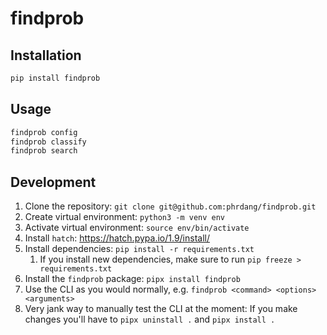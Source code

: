 # findprob

## Installation

```sh
pip install findprob
```

## Usage

```sh
findprob config
findprob classify
findprob search
```

## Development

1. Clone the repository: `git clone git@github.com:phrdang/findprob.git`
2. Create virtual environment: `python3 -m venv env`
3. Activate virtual environment: `source env/bin/activate`
4. Install `hatch`: https://hatch.pypa.io/1.9/install/
5. Install dependencies: `pip install -r requirements.txt`
    1. If you install new dependencies, make sure to run `pip freeze > requirements.txt`
6. Install the `findprob` package: `pipx install findprob`
7. Use the CLI as you would normally, e.g. `findprob <command> <options> <arguments>`
8. Very jank way to manually test the CLI at the moment: If you make changes you'll have to `pipx uninstall .` and `pipx install .`
